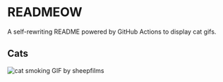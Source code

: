 # READMEOW

A self-rewriting README powered by GitHub Actions to display cat gifs.

## Cats

![cat smoking GIF by sheepfilms](https://media2.giphy.com/media/l0ExdMHUDKteztyfe/200.gif?cid=9acd02daskglwy3dix8yxw3631hh8300woeg4rzdvlfqaue1&ep=v1_gifs_search&rid=200.gif&ct=g)
